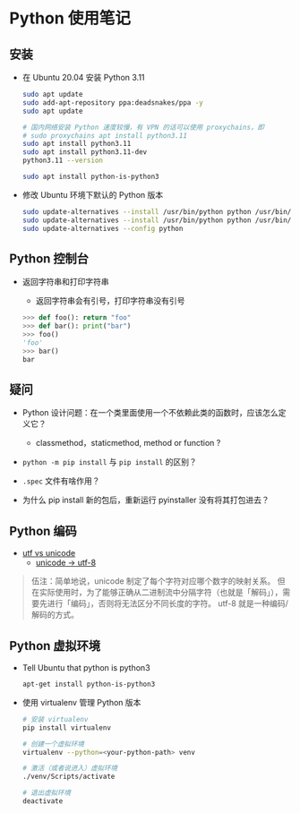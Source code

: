 # Python 使用笔记

## 安装

- 在 Ubuntu 20.04 安装 Python 3.11

  ```sh
  sudo apt update
  sudo add-apt-repository ppa:deadsnakes/ppa -y
  sudo apt update

  # 国内网络安装 Python 速度较慢，有 VPN 的话可以使用 proxychains，即
  # sudo proxychains apt install python3.11
  sudo apt install python3.11
  sudo apt install python3.11-dev
  python3.11 --version

  sudo apt install python-is-python3
  ```

- 修改 Ubuntu 环境下默认的 Python 版本

  ```sh
  sudo update-alternatives --install /usr/bin/python python /usr/bin/python3.8 1
  sudo update-alternatives --install /usr/bin/python python /usr/bin/python3.11 2
  sudo update-alternatives --config python
  ```

## Python 控制台

- 返回字符串和打印字符串
  - 返回字符串会有引号，打印字符串没有引号

  ```python
  >>> def foo(): return "foo"
  >>> def bar(): print("bar")
  >>> foo()
  'foo'
  >>> bar()
  bar
  ```

## 疑问

- Python 设计问题：在一个类里面使用一个不依赖此类的函数时，应该怎么定义它？
  - classmethod，staticmethod, method or function ?

- `python -m pip install` 与  `pip install` 的区别？
- `.spec` 文件有啥作用？
- 为什么 pip install 新的包后，重新运行 pyinstaller 没有将其打包进去？

## Python 编码

- [utf vs unicode][1]
  - [unicode -> utf-8][2]

> 伍注：简单地说，unicode 制定了每个字符对应哪个数字的映射关系。
> 但在实际使用时，为了能够正确从二进制流中分隔字符（也就是「解码」），需要先进行「编码」，否则将无法区分不同长度的字符。
> utf-8 就是一种编码/解码的方式。

## Python 虚拟环境

- Tell Ubuntu that python is python3

  ```sh
  apt-get install python-is-python3
  ```

- 使用 virtualenv 管理 Python 版本

  ```sh
  # 安装 virtualenv
  pip install virtualenv

  # 创建一个虚拟环境
  virtualenv --python=<your-python-path> venv

  # 激活（或者说进入）虚拟环境
  ./venv/Scripts/activate

  # 退出虚拟环境
  deactivate
  ```

  [1]: https://stackoverflow.com/a/643810
  [2]: https://stackoverflow.com/a/27939161
